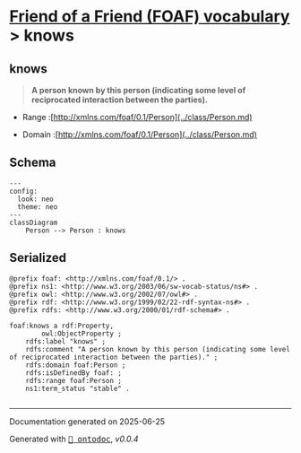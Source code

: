 # [Friend of a Friend (FOAF) vocabulary](../homepage.md) > knows
<a name="knows"></a>
## knows

> **A person known by this person (indicating some level of reciprocated interaction between the parties).**


- Range :[http://xmlns.com/foaf/0.1/Person](../class/Person.md)

- Domain :[http://xmlns.com/foaf/0.1/Person](../class/Person.md)

## Schema

```mermaid
---
config:
  look: neo
  theme: neo
---
classDiagram
    Person --> Person : knows
```

## Serialized

```ttl
@prefix foaf: <http://xmlns.com/foaf/0.1/> .
@prefix ns1: <http://www.w3.org/2003/06/sw-vocab-status/ns#> .
@prefix owl: <http://www.w3.org/2002/07/owl#> .
@prefix rdf: <http://www.w3.org/1999/02/22-rdf-syntax-ns#> .
@prefix rdfs: <http://www.w3.org/2000/01/rdf-schema#> .

foaf:knows a rdf:Property,
        owl:ObjectProperty ;
    rdfs:label "knows" ;
    rdfs:comment "A person known by this person (indicating some level of reciprocated interaction between the parties)." ;
    rdfs:domain foaf:Person ;
    rdfs:isDefinedBy foaf: ;
    rdfs:range foaf:Person ;
    ns1:term_status "stable" .


```

---

Documentation generated on 2025-06-25

Generated with <kbd>[📑 ontodoc](https://github.com/StephaneBranly/ontodoc)</kbd>, *v0.0.4*